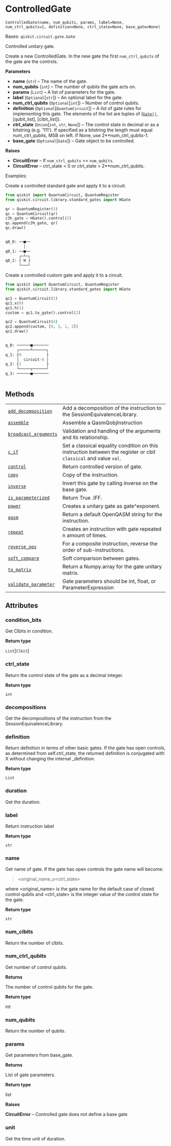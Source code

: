 # ControlledGate

<span id="undefined" />

`ControlledGate(name, num_qubits, params, label=None, num_ctrl_qubits=1, definition=None, ctrl_state=None, base_gate=None)`

Bases: `qiskit.circuit.gate.Gate`

Controlled unitary gate.

Create a new ControlledGate. In the new gate the first `num_ctrl_qubits` of the gate are the controls.

**Parameters**

*   **name** (`str`) – The name of the gate.
*   **num\_qubits** (`int`) – The number of qubits the gate acts on.
*   **params** (`List`) – A list of parameters for the gate.
*   **label** (`Optional`\[`str`]) – An optional label for the gate.
*   **num\_ctrl\_qubits** (`Optional`\[`int`]) – Number of control qubits.
*   **definition** (`Optional`\[`QuantumCircuit`]) – A list of gate rules for implementing this gate. The elements of the list are tuples of ([`Gate()`](qiskit.circuit.Gate#qiskit.circuit.Gate "qiskit.circuit.Gate"), \[qubit\_list], \[clbit\_list]).
*   **ctrl\_state** (`Union`\[`int`, `str`, `None`]) – The control state in decimal or as a bitstring (e.g. ‘111’). If specified as a bitstring the length must equal num\_ctrl\_qubits, MSB on left. If None, use 2\*\*num\_ctrl\_qubits-1.
*   **base\_gate** (`Optional`\[`Gate`]) – Gate object to be controlled.

**Raises**

*   **CircuitError** – If `num_ctrl_qubits` >= `num_qubits`.
*   **CircuitError** – ctrl\_state \< 0 or ctrl\_state > 2\*\*num\_ctrl\_qubits.

Examples:

Create a controlled standard gate and apply it to a circuit.

```python
from qiskit import QuantumCircuit, QuantumRegister
from qiskit.circuit.library.standard_gates import HGate

qr = QuantumRegister(3)
qc = QuantumCircuit(qr)
c3h_gate = HGate().control(2)
qc.append(c3h_gate, qr)
qc.draw()
```

```python
           
q0_0: ──■──
        │  
q0_1: ──■──
      ┌─┴─┐
q0_2: ┤ H ├
      └───┘
```

Create a controlled custom gate and apply it to a circuit.

```python
from qiskit import QuantumCircuit, QuantumRegister
from qiskit.circuit.library.standard_gates import HGate

qc1 = QuantumCircuit(2)
qc1.x(0)
qc1.h(1)
custom = qc1.to_gate().control(2)

qc2 = QuantumCircuit(4)
qc2.append(custom, [0, 3, 1, 2])
qc2.draw()
```

```python
                   
q_0: ──────■───────
     ┌─────┴──────┐
q_1: ┤0           ├
     │  circuit-8 │
q_2: ┤1           ├
     └─────┬──────┘
q_3: ──────■───────
                   
```

## Methods

|                                                                                                                                                                                  |                                                                                                                  |
| -------------------------------------------------------------------------------------------------------------------------------------------------------------------------------- | ---------------------------------------------------------------------------------------------------------------- |
| [`add_decomposition`](qiskit.circuit.ControlledGate.add_decomposition#qiskit.circuit.ControlledGate.add_decomposition "qiskit.circuit.ControlledGate.add_decomposition")         | Add a decomposition of the instruction to the SessionEquivalenceLibrary.                                         |
| [`assemble`](qiskit.circuit.ControlledGate.assemble#qiskit.circuit.ControlledGate.assemble "qiskit.circuit.ControlledGate.assemble")                                             | Assemble a QasmQobjInstruction                                                                                   |
| [`broadcast_arguments`](qiskit.circuit.ControlledGate.broadcast_arguments#qiskit.circuit.ControlledGate.broadcast_arguments "qiskit.circuit.ControlledGate.broadcast_arguments") | Validation and handling of the arguments and its relationship.                                                   |
| [`c_if`](qiskit.circuit.ControlledGate.c_if#qiskit.circuit.ControlledGate.c_if "qiskit.circuit.ControlledGate.c_if")                                                             | Set a classical equality condition on this instruction between the register or cbit `classical` and value `val`. |
| [`control`](qiskit.circuit.ControlledGate.control#qiskit.circuit.ControlledGate.control "qiskit.circuit.ControlledGate.control")                                                 | Return controlled version of gate.                                                                               |
| [`copy`](qiskit.circuit.ControlledGate.copy#qiskit.circuit.ControlledGate.copy "qiskit.circuit.ControlledGate.copy")                                                             | Copy of the instruction.                                                                                         |
| [`inverse`](qiskit.circuit.ControlledGate.inverse#qiskit.circuit.ControlledGate.inverse "qiskit.circuit.ControlledGate.inverse")                                                 | Invert this gate by calling inverse on the base gate.                                                            |
| [`is_parameterized`](qiskit.circuit.ControlledGate.is_parameterized#qiskit.circuit.ControlledGate.is_parameterized "qiskit.circuit.ControlledGate.is_parameterized")             | Return True .IFF.                                                                                                |
| [`power`](qiskit.circuit.ControlledGate.power#qiskit.circuit.ControlledGate.power "qiskit.circuit.ControlledGate.power")                                                         | Creates a unitary gate as gate^exponent.                                                                         |
| [`qasm`](qiskit.circuit.ControlledGate.qasm#qiskit.circuit.ControlledGate.qasm "qiskit.circuit.ControlledGate.qasm")                                                             | Return a default OpenQASM string for the instruction.                                                            |
| [`repeat`](qiskit.circuit.ControlledGate.repeat#qiskit.circuit.ControlledGate.repeat "qiskit.circuit.ControlledGate.repeat")                                                     | Creates an instruction with gate repeated n amount of times.                                                     |
| [`reverse_ops`](qiskit.circuit.ControlledGate.reverse_ops#qiskit.circuit.ControlledGate.reverse_ops "qiskit.circuit.ControlledGate.reverse_ops")                                 | For a composite instruction, reverse the order of sub-instructions.                                              |
| [`soft_compare`](qiskit.circuit.ControlledGate.soft_compare#qiskit.circuit.ControlledGate.soft_compare "qiskit.circuit.ControlledGate.soft_compare")                             | Soft comparison between gates.                                                                                   |
| [`to_matrix`](qiskit.circuit.ControlledGate.to_matrix#qiskit.circuit.ControlledGate.to_matrix "qiskit.circuit.ControlledGate.to_matrix")                                         | Return a Numpy.array for the gate unitary matrix.                                                                |
| [`validate_parameter`](qiskit.circuit.ControlledGate.validate_parameter#qiskit.circuit.ControlledGate.validate_parameter "qiskit.circuit.ControlledGate.validate_parameter")     | Gate parameters should be int, float, or ParameterExpression                                                     |

## Attributes

<span id="undefined" />

### condition\_bits

Get Clbits in condition.

**Return type**

`List`\[`Clbit`]

<span id="undefined" />

### ctrl\_state

Return the control state of the gate as a decimal integer.

**Return type**

`int`

<span id="undefined" />

### decompositions

Get the decompositions of the instruction from the SessionEquivalenceLibrary.

<span id="undefined" />

### definition

Return definition in terms of other basic gates. If the gate has open controls, as determined from self.ctrl\_state, the returned definition is conjugated with X without changing the internal \_definition.

**Return type**

`List`

<span id="undefined" />

### duration

Get the duration.

<span id="undefined" />

### label

Return instruction label

**Return type**

`str`

<span id="undefined" />

### name

Get name of gate. If the gate has open controls the gate name will become:

> \<original\_name\_o\<ctrl\_state>

where \<original\_name> is the gate name for the default case of closed control qubits and \<ctrl\_state> is the integer value of the control state for the gate.

**Return type**

`str`

<span id="undefined" />

### num\_clbits

Return the number of clbits.

<span id="undefined" />

### num\_ctrl\_qubits

Get number of control qubits.

**Returns**

The number of control qubits for the gate.

**Return type**

int

<span id="undefined" />

### num\_qubits

Return the number of qubits.

<span id="undefined" />

### params

Get parameters from base\_gate.

**Returns**

List of gate parameters.

**Return type**

list

**Raises**

**CircuitError** – Controlled gate does not define a base gate

<span id="undefined" />

### unit

Get the time unit of duration.
